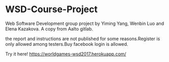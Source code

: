 # WSD-Course-Project
Web Software Development group project by Yiming Yang, Wenbin Luo and Elena Kazakova.  A copy from Aalto gitlab.

the report and instructions are not published for some reasons.Register is only allowed among testers.Buy facebook login is allowed.

Try it here! https://worldgames-wsd2017.herokuapp.com/
